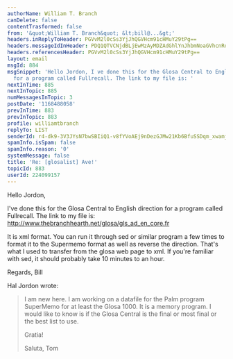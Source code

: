 ```yaml
---
authorName: William T. Branch
canDelete: false
contentTrasformed: false
from: '&quot;William T. Branch&quot; &lt;bill@...&gt;'
headers.inReplyToHeader: PGVvM2l0cSs3YjJhQGVHcm91cHMuY29tPg==
headers.messageIdInHeader: PDQ1QTVCNjdBLjEwMzAyMDZAdGhlYnJhbmNoaGVhcnRoLm5ldD4=
headers.referencesHeader: PGVvM2l0cSs3YjJhQGVHcm91cHMuY29tPg==
layout: email
msgId: 884
msgSnippet: 'Hello Jordon, I ve done this for the Glosa Central to English direction
  for a program called Fullrecall. The link to my file is: '
nextInTime: 885
nextInTopic: 885
numMessagesInTopic: 3
postDate: '1168488058'
prevInTime: 883
prevInTopic: 883
profile: williamtbranch
replyTo: LIST
senderId: r4-dk9-3V3JYsN7bwSBIiQ1-v8fYVoAEj9nDezGJMw21Kb6BfuSSDqm_xwamj_q5xApH6qmKYgdAKXDSPNZV-yqowl3_UvYCQzL4vUpAEV6OhLw21Q
spamInfo.isSpam: false
spamInfo.reason: '0'
systemMessage: false
title: 'Re: [glosalist] Ave!'
topicId: 883
userId: 224099157
---
```


Hello Jordon,

I've done this for the Glosa Central to English direction for a program 
called Fullrecall. The link to my file is: 
http://www.thebranchhearth.net/glosa/gls_ad_en_core.fr

It is xml format. You can run it through sed or similar program a few 
times to format it to the Supermemo format as well as reverse the 
direction. That's what I used to transfer from the glosa web page to 
xml. If you're familiar with sed, it should probably take 10 minutes to 
an hour.

Regards,
Bill


Hal Jordon wrote:

> I am new here. I am working on a datafile for the Palm program
> SuperMemo for at least the Glosa 1000. It is a memory program.
> I would like to know is if the Glosa Central is the final or most
> final or the best list to use.
>
> Gratia!
>
> Saluta,
> Tom
>
>
>  



